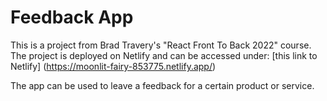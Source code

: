 # Feedback App

This is a project from Brad Travery's "React Front To Back 2022" course. The project is deployed on Netlify and can be accessed under:
[this link to Netlify]
(https://moonlit-fairy-853775.netlify.app/)

The app can be used to leave a feedback for a certain product or service.
